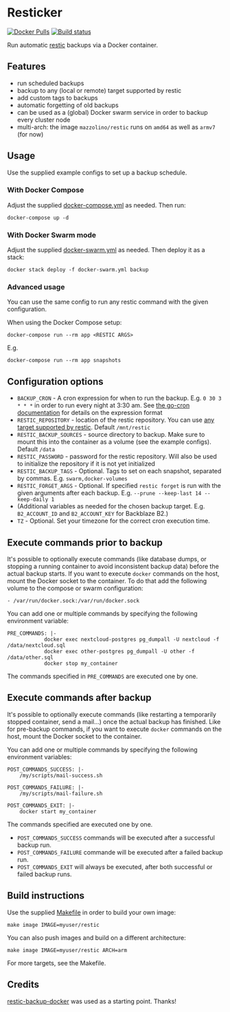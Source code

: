 # Resticker

[![Docker Pulls](https://img.shields.io/docker/pulls/mazzolino/restic.svg)](https://hub.docker.com/r/mazzolino/restic/)
[![Build status](https://ci.strahlungsfrei.de/api/badges/djmaze/resticker/status.svg)](https://ci.strahlungsfrei.de/djmaze/resticker)

Run automatic [restic](https://restic.github.io/) backups via a Docker container.

## Features

* run scheduled backups
* backup to any (local or remote) target supported by restic
* add custom tags to backups
* automatic forgetting of old backups
* can be used as a (global) Docker swarm service in order to backup every cluster node
* multi-arch: the image `mazzolino/restic` runs on `amd64` as well as `armv7` (for now)

## Usage

Use the supplied example configs to set up a backup schedule.

### With Docker Compose

Adjust the supplied [docker-compose.yml](docker-compose.example.yml) as needed. Then run:

    docker-compose up -d

### With Docker Swarm mode

Adjust the supplied [docker-swarm.yml](docker-swarm.example.yml) as needed. Then deploy it as a stack:

    docker stack deploy -f docker-swarm.yml backup

### Advanced usage

You can use the same config to run any restic command with the given configuration.

When using the Docker Compose setup:

    docker-compose run --rm app <RESTIC ARGS>

E.g.

    docker-compose run --rm app snapshots

## Configuration options

* `BACKUP_CRON` - A cron expression for when to run the backup. E.g. `0 30 3 * * *` in order to run every night at 3:30 am. See [the go-cron documentation](https://godoc.org/github.com/robfig/cron) for details on the expression format
* `RESTIC_REPOSITORY` - location of the restic repository. You can use [any target supported by restic](https://restic.readthedocs.io/en/stable/manual.html#initialize-a-repository). Default `/mnt/restic`
* `RESTIC_BACKUP_SOURCES` - source directory to backup. Make sure to mount this into the container as a volume (see the example configs). Default `/data`
* `RESTIC_PASSWORD` - password for the restic repository. Will also be used to initialize the repository if it is not yet initialized
* `RESTIC_BACKUP_TAGS` - Optional. Tags to set on each snapshot, separated by commas. E.g. `swarm,docker-volumes`
* `RESTIC_FORGET_ARGS` - Optional. If specified `restic forget` is run with the given arguments after each backup. E.g. `--prune --keep-last 14 --keep-daily 1`
* (Additional variables as needed for the chosen backup target. E.g. `B2_ACCOUNT_ID` and `B2_ACCOUNT_KEY` for Backblaze B2.)
* `TZ` - Optional. Set your timezone for the correct cron execution time.

## Execute commands prior to backup

It's possible to optionally execute commands (like database dumps, or stopping a running container to avoid inconsistent backup data) before the actual backup starts. If you want to execute `docker` commands on the host, mount the Docker socket to the container. To do that add the following volume to the compose or swarm configuration:

    - /var/run/docker.sock:/var/run/docker.sock

You can add one or multiple commands by specifying the following environment variable:

    PRE_COMMANDS: |-
                docker exec nextcloud-postgres pg_dumpall -U nextcloud -f /data/nextcloud.sql
                docker exec other-postgres pg_dumpall -U other -f /data/other.sql
                docker stop my_container

The commands specified in `PRE_COMMANDS` are executed one by one.

## Execute commands after backup

It's possible to optionally execute commands (like restarting a temporarily stopped container, send a mail...) once the actual backup has finished. Like for pre-backup commands, if you want to execute `docker` commands on the host, mount the Docker socket to the container.

You can add one or multiple commands by specifying the following environment variables:

    POST_COMMANDS_SUCCESS: |-
		/my/scripts/mail-success.sh

    POST_COMMANDS_FAILURE: |-
		/my/scripts/mail-failure.sh

    POST_COMMANDS_EXIT: |-
		docker start my_container

The commands specified are executed one by one.

* `POST_COMMANDS_SUCCESS` commands will be executed after a successful backup run.
* `POST_COMMANDS_FAILURE` commande will be executed after a failed backup run.
* `POST_COMMANDS_EXIT` will always be executed, after both successful or failed backup runs.


## Build instructions

Use the supplied [Makefile](Makefile) in order to build your own image:

    make image IMAGE=myuser/restic

You can also push images and build on a different architecture:

    make image IMAGE=myuser/restic ARCH=arm

For more targets, see the Makefile.

## Credits

[restic-backup-docker](https://github.com/Lobaro/restic-backup-docker) was used as a starting point. Thanks!
